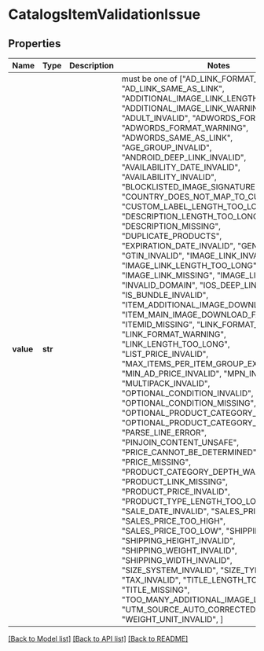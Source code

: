 # CatalogsItemValidationIssue


## Properties
Name | Type | Description | Notes
------------ | ------------- | ------------- | -------------
**value** | **str** |  |  must be one of ["AD_LINK_FORMAT_WARNING", "AD_LINK_SAME_AS_LINK", "ADDITIONAL_IMAGE_LINK_LENGTH_TOO_LONG", "ADDITIONAL_IMAGE_LINK_WARNING", "ADULT_INVALID", "ADWORDS_FORMAT_INVALID", "ADWORDS_FORMAT_WARNING", "ADWORDS_SAME_AS_LINK", "AGE_GROUP_INVALID", "ANDROID_DEEP_LINK_INVALID", "AVAILABILITY_DATE_INVALID", "AVAILABILITY_INVALID", "BLOCKLISTED_IMAGE_SIGNATURE", "COUNTRY_DOES_NOT_MAP_TO_CURRENCY", "CUSTOM_LABEL_LENGTH_TOO_LONG", "DESCRIPTION_LENGTH_TOO_LONG", "DESCRIPTION_MISSING", "DUPLICATE_PRODUCTS", "EXPIRATION_DATE_INVALID", "GENDER_INVALID", "GTIN_INVALID", "IMAGE_LINK_INVALID", "IMAGE_LINK_LENGTH_TOO_LONG", "IMAGE_LINK_MISSING", "IMAGE_LINK_WARNING", "INVALID_DOMAIN", "IOS_DEEP_LINK_INVALID", "IS_BUNDLE_INVALID", "ITEM_ADDITIONAL_IMAGE_DOWNLOAD_FAILURE", "ITEM_MAIN_IMAGE_DOWNLOAD_FAILURE", "ITEMID_MISSING", "LINK_FORMAT_INVALID", "LINK_FORMAT_WARNING", "LINK_LENGTH_TOO_LONG", "LIST_PRICE_INVALID", "MAX_ITEMS_PER_ITEM_GROUP_EXCEEDED", "MIN_AD_PRICE_INVALID", "MPN_INVALID", "MULTIPACK_INVALID", "OPTIONAL_CONDITION_INVALID", "OPTIONAL_CONDITION_MISSING", "OPTIONAL_PRODUCT_CATEGORY_INVALID", "OPTIONAL_PRODUCT_CATEGORY_MISSING", "PARSE_LINE_ERROR", "PINJOIN_CONTENT_UNSAFE", "PRICE_CANNOT_BE_DETERMINED", "PRICE_MISSING", "PRODUCT_CATEGORY_DEPTH_WARNING", "PRODUCT_LINK_MISSING", "PRODUCT_PRICE_INVALID", "PRODUCT_TYPE_LENGTH_TOO_LONG", "SALE_DATE_INVALID", "SALES_PRICE_INVALID", "SALES_PRICE_TOO_HIGH", "SALES_PRICE_TOO_LOW", "SHIPPING_INVALID", "SHIPPING_HEIGHT_INVALID", "SHIPPING_WEIGHT_INVALID", "SHIPPING_WIDTH_INVALID", "SIZE_SYSTEM_INVALID", "SIZE_TYPE_INVALID", "TAX_INVALID", "TITLE_LENGTH_TOO_LONG", "TITLE_MISSING", "TOO_MANY_ADDITIONAL_IMAGE_LINKS", "UTM_SOURCE_AUTO_CORRECTED", "WEIGHT_UNIT_INVALID", ]

[[Back to Model list]](../README.md#documentation-for-models) [[Back to API list]](../README.md#documentation-for-api-endpoints) [[Back to README]](../README.md)


